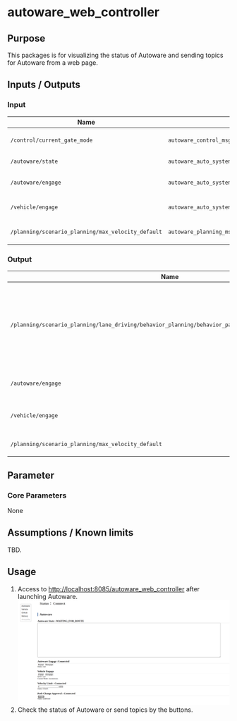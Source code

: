 # autoware_web_controller

## Purpose

This packages is for visualizing the status of Autoware and sending topics for Autoware from a web page.

## Inputs / Outputs

### Input

| Name                                               | Type                                            | Description                  |
| -------------------------------------------------- | ----------------------------------------------- | ---------------------------- |
| `/control/current_gate_mode`                       | `autoware_control_msgs::msg::GateMode`          | Gate mode (AUTO or EXTERNAL) |
| `/autoware/state`                                  | `autoware_auto_system_msgs::msg::AutowareState` | State of Autoware            |
| `/autoware/engage`                                 | `autoware_auto_system_msgs::msg::Engage`        | Engage signal for Autoware   |
| `/vehicle/engage`                                  | `autoware_auto_system_msgs::msg::Engage`        | Engage signal for a vehicle  |
| `/planning/scenario_planning/max_velocity_default` | `autoware_planning_msgs::msg::VelocityLimit`    | Max velocity of Autoware     |

### Output

| Name                                                                                                    | Type                                         | Description                                                                               |
| ------------------------------------------------------------------------------------------------------- | -------------------------------------------- | ----------------------------------------------------------------------------------------- |
| `/planning/scenario_planning/lane_driving/behavior_planning/behavior_path_planner/path_change_approval` | `autoware_planning_msgs::msg::Approval`      | Send an approval signal for path change request such as lane change or obstacle avoidance |
| `/autoware/engage`                                                                                      | `autoware_auto_system_msgs::msg::Engage`     | Send an engage signal for Autoware                                                        |
| `/vehicle/engage`                                                                                       | `autoware_auto_system_msgs::msg::Engage`     | Send an engage signal for a vehicle                                                       |
| `/planning/scenario_planning/max_velocity_default`                                                      | `autoware_planning_msgs::msg::VelocityLimit` | Set a max velocity of Autoware                                                            |

## Parameter

### Core Parameters

None

## Assumptions / Known limits

TBD.

## Usage

1. Access to <http://localhost:8085/autoware_web_controller> after launching Autoware.
   ![select_panel](./images/web_controller.png)
2. Check the status of Autoware or send topics by the buttons.
